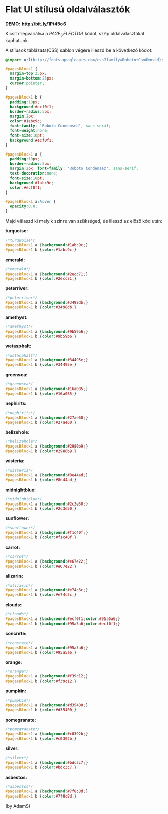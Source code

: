 # Flat UI stílusú oldalválasztók

**DEMO: http://bit.ly/1Pt45o6**

Kicsit megvariálva a $PAGE_SELECTOR$ kódot, szép oldalválasztókat kaphatunk. 

A stílusok táblázata(CSS) sablon végére illeszd be a következő kódot: 

```css
@import url(http://fonts.googleapis.com/css?family=Roboto+Condensed);  

#pagesBlock1 {
  margin-top:25px;
  margin-bottom:25px;
  cursor:pointer;
}

#pagesBlock1 b {
  padding:10px;
  background:#ecf0f1;
  border-radius:5px;
  margin:2px;
  color:#1abc9c;
  font-family: 'Roboto Condensed', sans-serif;
  font-weight:none;
  font-size:10pt;
  background:#ecf0f1;
}

#pagesBlock1 a {
  padding:10px;
  border-radius:5px;
  margin:2px; font-family: 'Roboto Condensed', sans-serif;
  text-decoration:none;
  font-size:10pt;
  background:#1abc9c;
  color:#ecf0f1;
}

#pagesBlock1 a:hover {
  opacity:0.8;
}
```

Majd válaszd ki melyik színre van szükséged, és illeszd az előző kód után: 

**turquoise:**
```css
/*turquoise*/
#pagesBlock1 a {background:#1abc9c;}  
#pagesBlock1 b {color:#1abc9c;}  
```

**emerald:**
```css
/*emerald*/
#pagesBlock1 a {background:#2ecc71;}
#pagesBlock1 b {color:#2ecc71;}  
```

**peterriver:**
```css
/*peterriver*/
#pagesBlock1 a {background:#3498db;}
#pagesBlock1 b {color:#3498db;}  
```

**amethyst:**
```css
/*amethyst*/
#pagesBlock1 a {background:#9b59b6;}
#pagesBlock1 b {color:#9b59b6;}  
```

**wetasphalt:**
```css
/*wetasphalt*/
#pagesBlock1 a {background:#34495e;}
#pagesBlock1 b {color:#34495e;}  
```

**greensea:**
```css
/*greensea*/
#pagesBlock1 a {background:#16a085;}
#pagesBlock1 b {color:#16a085;}  
```

**nephirits:**
```css
/*nephirits*/
#pagesBlock1 a {background:#27ae60;}
#pagesBlock1 b {color:#27ae60;}  
```

**belizehole:**
```css
/*belizehole*/
#pagesBlock1 a {background:#2980b9;}
#pagesBlock1 b {color:#2980b9;}
```

**wisteria:**
```css
/*wisteria*/
#pagesBlock1 a {background:#8e44ad;}
#pagesBlock1 b {color:#8e44ad;}  
```

**midnightblue:**
```css
/*midnightblue*/
#pagesBlock1 a {background:#2c3e50;}  
#pagesBlock1 b {color:#2c3e50;}  
```

**sunflower:**
```css
/*sunflower*/
#pagesBlock1 a {background:#f1c40f;}
#pagesBlock1 b {color:#f1c40f;}  
```

**carrot:**
```css
/*carrot*/
#pagesBlock1 a {background:#e67e22;}
#pagesBlock1 b {color:#e67e22;}
```

**alizarin:**
```css
/*alizarin*/
#pagesBlock1 a {background:#e74c3c;}  
#pagesBlock1 b {color:#e74c3c;}  
```

**clouds:**
```css
/*clouds*/
#pagesBlock1 a {background:#ecf0f1;color:#95a5a6;}  
#pagesBlock1 b {background:#95a5a6;color:#ecf0f1;}  
```

**concrete:**
```css
/*concrete*/
#pagesBlock1 a {background:#95a5a6;}  
#pagesBlock1 b {color:#95a5a6;}  
```

**orange:**
```css
/*orange*/
#pagesBlock1 a {background:#f39c12;}  
#pagesBlock1 b {color:#f39c12;}  
```

**pumpkin:**
```css
/*pumpkin*/
#pagesBlock1 a {background:#d35400;}  
#pagesBlock1 b {color:#d35400;}  
```

**pomegranate:**
```css
/*pomegranate*/
#pagesBlock1 a {background:#c0392b;}  
#pagesBlock1 b {color:#c0392b;}  
```

**silver:**
```css
/*silver*/
#pagesBlock1 a {background:#bdc3c7;}  
#pagesBlock1 b {color:#bdc3c7;}  
```

**asbestos:**
```css
/*asbestos*/
#pagesBlock1 a {background:#7f8c8d;}  
#pagesBlock1 b {color:#7f8c8d;}  
```

(by AdamS)
